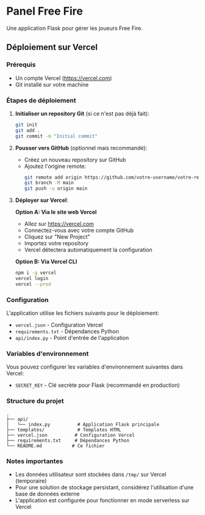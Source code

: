 # Panel Free Fire

Une application Flask pour gérer les joueurs Free Fire.

## Déploiement sur Vercel

### Prérequis
- Un compte Vercel (https://vercel.com)
- Git installé sur votre machine

### Étapes de déploiement

1. **Initialiser un repository Git** (si ce n'est pas déjà fait):
   ```bash
   git init
   git add .
   git commit -m "Initial commit"
   ```

2. **Pousser vers GitHub** (optionnel mais recommandé):
   - Créez un nouveau repository sur GitHub
   - Ajoutez l'origine remote:
     ```bash
     git remote add origin https://github.com/votre-username/votre-repo.git
     git branch -M main
     git push -u origin main
     ```

3. **Déployer sur Vercel**:
   
   **Option A: Via le site web Vercel**
   - Allez sur https://vercel.com
   - Connectez-vous avec votre compte GitHub
   - Cliquez sur "New Project"
   - Importez votre repository
   - Vercel détectera automatiquement la configuration

   **Option B: Via Vercel CLI**
   ```bash
   npm i -g vercel
   vercel login
   vercel --prod
   ```

### Configuration

L'application utilise les fichiers suivants pour le déploiement:
- `vercel.json` - Configuration Vercel
- `requirements.txt` - Dépendances Python
- `api/index.py` - Point d'entrée de l'application

### Variables d'environnement

Vous pouvez configurer les variables d'environnement suivantes dans Vercel:
- `SECRET_KEY` - Clé secrète pour Flask (recommandé en production)

### Structure du projet

```
.
├── api/
│   └── index.py          # Application Flask principale
├── templates/            # Templates HTML
├── vercel.json          # Configuration Vercel
├── requirements.txt     # Dépendances Python
└── README.md           # Ce fichier
```

### Notes importantes

- Les données utilisateur sont stockées dans `/tmp/` sur Vercel (temporaire)
- Pour une solution de stockage persistant, considérez l'utilisation d'une base de données externe
- L'application est configurée pour fonctionner en mode serverless sur Vercel
